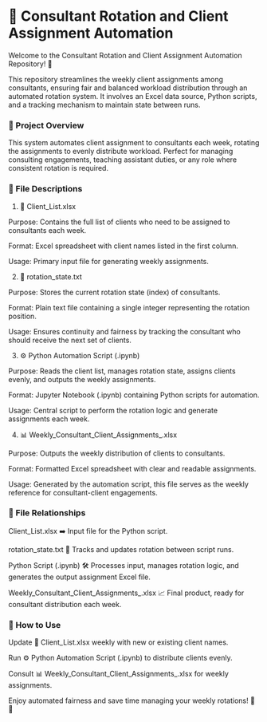 # 📂 Consultant Rotation and Client Assignment Automation

Welcome to the Consultant Rotation and Client Assignment Automation Repository! 🚀

This repository streamlines the weekly client assignments among consultants, ensuring fair and balanced workload distribution through an automated rotation system. It involves an Excel data source, Python scripts, and a tracking mechanism to maintain state between runs.

### 📌 Project Overview

This system automates client assignment to consultants each week, rotating the assignments to evenly distribute workload. Perfect for managing consulting engagements, teaching assistant duties, or any role where consistent rotation is required.

### 📁 File Descriptions

1. 📃 Client_List.xlsx

Purpose: Contains the full list of clients who need to be assigned to consultants each week.

Format: Excel spreadsheet with client names listed in the first column.

Usage: Primary input file for generating weekly assignments.

2. 🔄 rotation_state.txt

Purpose: Stores the current rotation state (index) of consultants.

Format: Plain text file containing a single integer representing the rotation position.

Usage: Ensures continuity and fairness by tracking the consultant who should receive the next set of clients.

3. ⚙️ Python Automation Script (.ipynb)

Purpose: Reads the client list, manages rotation state, assigns clients evenly, and outputs the weekly assignments.

Format: Jupyter Notebook (.ipynb) containing Python scripts for automation.

Usage: Central script to perform the rotation logic and generate assignments each week.

4. 📊 Weekly_Consultant_Client_Assignments_.xlsx

Purpose: Outputs the weekly distribution of clients to consultants.

Format: Formatted Excel spreadsheet with clear and readable assignments.

Usage: Generated by the automation script, this file serves as the weekly reference for consultant-client engagements.

### 🔗 File Relationships

Client_List.xlsx ➡️ Input file for the Python script.

rotation_state.txt 🔄 Tracks and updates rotation between script runs.

Python Script (.ipynb) 🛠️ Processes input, manages rotation logic, and generates the output assignment Excel file.

Weekly_Consultant_Client_Assignments_.xlsx 📈 Final product, ready for consultant distribution each week.

### 🚀 How to Use

Update 📃 Client_List.xlsx weekly with new or existing client names.

Run ⚙️ Python Automation Script (.ipynb) to distribute clients evenly.

Consult 📊 Weekly_Consultant_Client_Assignments_.xlsx for weekly assignments.

Enjoy automated fairness and save time managing your weekly rotations! 🌟✨

